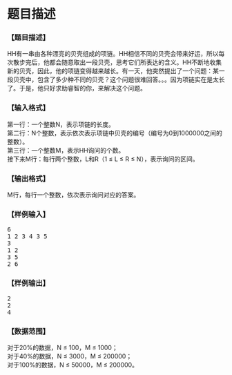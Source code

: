 # 题目描述


<h3>
【题目描述】
</h3>
<p>
HH有一串由各种漂亮的贝壳组成的项链。HH相信不同的贝壳会带来好运，所以每次散步完后，他都会随意取出一段贝壳，思考它们所表达的含义。HH不断地收集新的贝壳，因此，他的项链变得越来越长。有一天，他突然提出了一个问题：某一段贝壳中，包含了多少种不同的贝壳？这个问题很难回答。。。因为项链实在是太长了。于是，他只好求助睿智的你，来解决这个问题。
</p>
<h3>
【输入格式】
</h3>
<p>
第一行：一个整数N，表示项链的长度。<br/>
第二行：N个整数，表示依次表示项链中贝壳的编号（编号为0到1000000之间的整数）。<br/>
第三行：一个整数M，表示HH询问的个数。<br/>
接下来M行：每行两个整数，L和R（1 ≤ L ≤ R ≤ N），表示询问的区间。
</p>
<h3>
【输出格式】
</h3>
<p>
M行，每行一个整数，依次表示询问对应的答案。
</p>
<h3>
【样例输入】
</h3>
<pre>6
1 2 3 4 3 5
3
1 2
3 5
2 6
</pre>
<h3>
【样例输出】
</h3>
<pre>2
2
4
</pre>
<h3>
【数据范围】
</h3>
<p>
对于20%的数据，N ≤ 100，M ≤ 1000；<br/>
对于40%的数据，N ≤ 3000，M ≤ 200000；<br/>
对于100%的数据，N ≤ 50000，M ≤ 200000。
</p>

